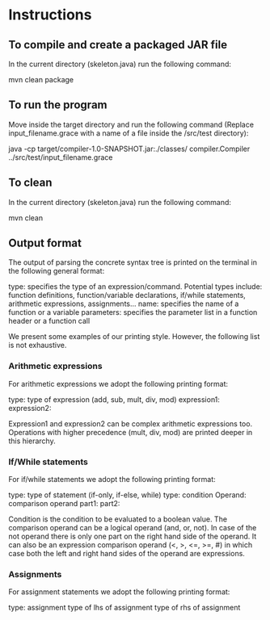 # Instructions

## To compile and create a packaged JAR file

In the current directory (skeleton.java) run the following command:

mvn clean package

## To run the program

Move inside the target directory and run the following command
(Replace input_filename.grace with a name of a file inside the /src/test directory):

java -cp target/compiler-1.0-SNAPSHOT.jar:./classes/ compiler.Compiler ../src/test/input_filename.grace

## To clean

In the current directory (skeleton.java) run the following command:

mvn clean

## Output format

The output of parsing the concrete syntax tree is printed on the terminal
in the following general format:

type: specifies the type of an expression/command. Potential types include:
    function definitions, function/variable declarations, if/while statements,
    arithmetic expressions, assignments...
name: specifies the name of a function or a variable
parameters: specifies the parameter list in a function header or a function call

We present some examples of our printing style. However, the following list is not exhaustive.

### Arithmetic expressions

For arithmetic expressions we adopt the following printing format:

type: type of expression (add, sub, mult, div, mod)
    expression1:
    expression2:

Expression1 and expression2 can be complex arithmetic expressions too.
Operations with higher precedence (mult, div, mod) are printed deeper in this hierarchy.

### If/While statements

For if/while statements we adopt the following printing format:

type: type of statement (if-only, if-else, while)
    type: condition
    Operand: comparison operand
        part1:
        part2:

Condition is the condition to be evaluated to a boolean value.
The comparison operand can be a logical operand (and, or, not).
In case of the not operand there is only one part on the right hand side of the operand.
It can also be an expression comparison operand (<, >, <=, >=, #) in which case
both the left and right hand sides of the operand are expressions.

### Assignments

For assignment statements we adopt the following printing format:

type: assignment
type of lhs of assignment
type of rhs of assignment